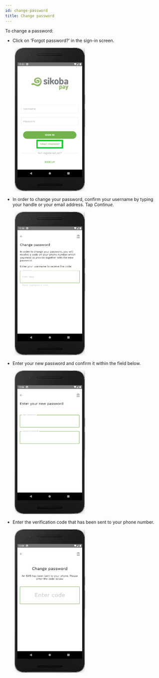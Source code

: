 ```yaml
---
id: change-password
title: Change password
---
```


To change a password:

- Click on ‘Forgot password?’ in the sign-in screen.

<img src="assets/change-pass1.png" alt="change password" width="226" height="460" style="display: inline; margin-left: 30px;"/>

- In order to change your password, confirm your username by typing your handle or your email address. Tap *Continue*.

<img src="assets/change-pass2.png" alt="change password" width="226" height="460" style="display: inline; margin-left: 30px;"/>

- Enter your new password and confirm it within the field below.

<img src="assets/change-pass3.png" alt="change password" width="226" height="460" style="display: inline; margin-left: 30px;"/>

- Enter the verification code that has been sent to your phone number.

<img src="assets/change-pass4.png" alt="change password" width="226" height="460" style="display: inline; margin-left: 30px;"/>
